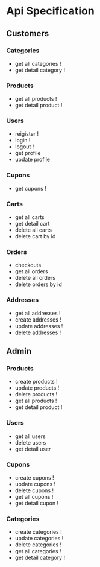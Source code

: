 # Api Specification

## Customers

### Categories
- get all categories !
- get detail category !

### Products
- get all products !
- get detail product !

### Users 
- reigister !
- login !
- logout !
- get profile
- update profile

### Cupons 
- get cupons !

### Carts
- get all carts
- get detail cart
- delete all carts
- delete cart by id

### Orders 
- checkouts
- get all orders
- delete all orders
- delete orders by id

### Addresses
- get all addresses !
- create addresses !
- update addresses !
- delete addresses !

## Admin

### Products
- create products !
- update products !
- delete products !
- get all products !
- get detail product !

### Users
- get all users
- delete users
- get detail user

### Cupons
- create cupons !
- update cupons !
- delete cupons !
- get all cupons !
- get detail cupon !

### Categories
- create categories !
- update categories !
- delete categories !
- get all categories !
- get detail category !
